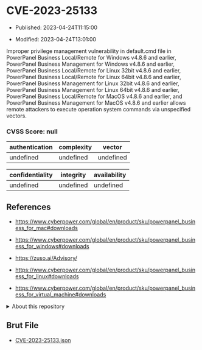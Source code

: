 # CVE-2023-25133

- Published: 2023-04-24T11:15:00

- Modified: 2023-04-24T13:01:00

Improper privilege management vulnerability in default.cmd file in PowerPanel Business Local/Remote for Windows v4.8.6 and earlier, PowerPanel Business Management for Windows v4.8.6 and earlier, PowerPanel Business Local/Remote for Linux 32bit v4.8.6 and earlier, PowerPanel Business Local/Remote for Linux 64bit v4.8.6 and earlier, PowerPanel Business Management for Linux 32bit v4.8.6 and earlier, PowerPanel Business Management for Linux 64bit v4.8.6 and earlier, PowerPanel Business Local/Remote for MacOS v4.8.6 and earlier, and PowerPanel Business Management for MacOS v4.8.6 and earlier allows remote attackers to execute operation system commands via unspecified vectors.

### CVSS Score: **null**

| authentication | complexity | vector |
| --- | --- | --- |
| undefined | undefined | undefined |

| confidentiality | integrity | availability |
| --- | --- | --- |
| undefined | undefined | undefined |

## References

* https://www.cyberpower.com/global/en/product/sku/powerpanel_business_for_mac#downloads

* https://www.cyberpower.com/global/en/product/sku/powerpanel_business_for_windows#downloads

* https://zuso.ai/Advisory/

* https://www.cyberpower.com/global/en/product/sku/powerpanel_business_for_linux#downloads

* https://www.cyberpower.com/global/en/product/sku/powerpanel_business_for_virtual_machine#downloads

<details>
<summary>About this repository</summary> 

  This repository is part of the project [Live Hack CVE](https://github.com/Live-Hack-CVE). Main website can be found [www.live-hack.org](https://www.live-hack.org) 
  
  Made by [Sn0wAlice](https://github.com/Sn0wAlice) for the people that care about security and need to have a feed of the latest CVEs. Hope you enjoy it, don't forget to star the repo and follow me on [Twitter](https://twitter.com/Sn0wAlice) and [Github](https://github.com/Sn0wAlice). And that is my [personnal website](https://www.alice-snow.me/)

  - [Home Page](https://github.com/Live-Hack-CVE)
  - [Framework](https://github.com/Live-Hack-CVE/cve-framework)
  - [CVE database](https://github.com/Live-Hack-CVE/full_database)
  - [Changelog](https://github.com/Live-Hack-CVE/Changelog)
</details>

## Brut File

* [CVE-2023-25133.json](https://raw.githubusercontent.com/Live-Hack-CVE/full_database/main/cves/2023/CVE-2023-25133.json)

